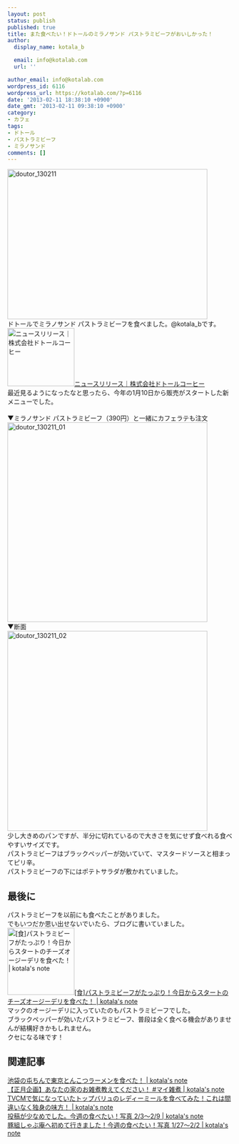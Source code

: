 ```yaml
---
layout: post
status: publish
published: true
title: また食べたい！ドトールのミラノサンド パストラミビーフがおいしかった！
author:
  display_name: kotala_b

  email: info@kotalab.com
  url: ''

author_email: info@kotalab.com
wordpress_id: 6116
wordpress_url: https://kotalab.com/?p=6116
date: '2013-02-11 18:38:10 +0900'
date_gmt: '2013-02-11 09:38:10 +0900'
category:
- カフェ
tags:
- ドトール
- パストラミビーフ
- ミラノサンド
comments: []
---
```

<p><img src="https://kotalab.com/wp-content/uploads/doutor_130211-448x336.jpg" alt="doutor_130211" width="448" height="336" class="alignnone size-large wp-image-6119" /><br />
ドトールでミラノサンド パストラミビーフを食べました。@kotala_bです。<br />
<a href="http://www.doutor.co.jp/news/newsrelease/detail/20121206163157.html" target="_blank"><img  class="alignleft" src="http://capture.heartrails.com/150x130?http://www.doutor.co.jp/news/newsrelease/detail/20121206163157.html" alt="ニュースリリース｜株式会社ドトールコーヒー" width="150" height="130" /></a><a href="http://www.doutor.co.jp/news/newsrelease/detail/20121206163157.html" target="_blank">ニュースリリース｜株式会社ドトールコーヒー</a><a href="http://b.hatena.ne.jp/entry/http://www.doutor.co.jp/news/newsrelease/detail/20121206163157.html" target="_blank"><img border="0" src="http://b.hatena.ne.jp/entry/image/http://www.doutor.co.jp/news/newsrelease/detail/20121206163157.html" alt="" /></a><br style="clear:both;" />最近見るようになったなと思ったら、今年の1月10日から販売がスタートした新メニューでした。<br />
<!--more--><br />
▼ミラノサンド パストラミビーフ（390円）と一緒にカフェラテも注文<br />
<img src="https://kotalab.com/wp-content/uploads/doutor_130211_01-448x447.jpg" alt="doutor_130211_01" width="448" height="447" class="alignnone size-large wp-image-6117" /><br />
▼断面<br />
<img src="https://kotalab.com/wp-content/uploads/doutor_130211_02-448x448.jpg" alt="doutor_130211_02" width="448" height="448" class="alignnone size-large wp-image-6118" /><br />
少し大きめのパンですが、半分に切れているので大きさを気にせず食べれる食べやすいサイズです。<br />
パストラミビーフはブラックペッパーが効いていて、マスタードソースと相まってピリ辛。<br />
パストラミビーフの下にはポテトサラダが敷かれていました。</p>
<h2>最後に</h2>
<p>パストラミビーフを以前にも食べたことがありました。<br />
でもいつだか思い出せないでいたら、ブログに書いていました。<br />
<a href="https://kotalab.com/world-mac-aus" target="_blank"><img  class="alignleft" src="https://kotalab.com/wp-content/uploads/legrand_120718_02.jpg" alt="[食]パストラミビーフがたっぷり！今日からスタートのチーズオージーデリを食べた！ | kotala's note" width="150" /></a><a href="https://kotalab.com/world-mac-aus" target="_blank">[食]パストラミビーフがたっぷり！今日からスタートのチーズオージーデリを食べた！ | kotala's note</a><br style="clear:both;" />マックのオージーデリに入っていたのもパストラミビーフでした。<br />
ブラックペッパーが効いたパストラミビーフ、普段は全く食べる機会がありませんが結構好きかもしれません。<br />
クセになる味です！</p>
<h2 class="rele">関連記事</h2>
<p><a href="https://kotalab.com/ramen-tontin" target="_blank">池袋の屯ちんで東京とんこつラーメンを食べた！ | kotala's note</a><br />
<a href="https://kotalab.com/my-zouni" target="_blank">【正月企画】あなたの家のお雑煮教えてください！ #マイ雑煮 | kotala's note</a><br />
<a href="https://kotalab.com/topvalu-readymeal" target="_blank">TVCMで気になっていたトップバリュのレディーミールを食べてみた！これは間違いなく独身の味方！ | kotala's note</a><br />
<a href="https://kotalab.com/tabetai-130203" target="_blank">投稿が少なめでした。今週の食べたい！写真 2/3〜2/9 | kotala's note</a><br />
<a href="https://kotalab.com/tabetai-130127" target="_blank">豚組しゃぶ庵へ初めて行きました！今週の食べたい！写真 1/27〜2/2 | kotala's note</a></p>
